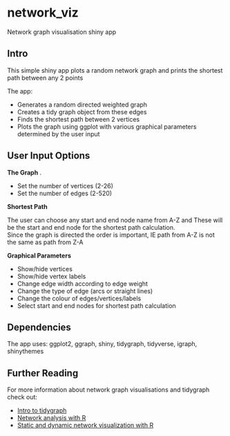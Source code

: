# network_viz

Network graph visualisation shiny app 

## Intro

This  simple shiny app plots a random network graph and prints the shortest path between any 2 points

The app:   

* Generates a random directed weighted graph    
* Creates a tidy graph object from these edges    
* Finds the shortest path between 2 vertices
* Plots the graph using ggplot with various graphical parameters determined by the user input

## User Input Options

**The Graph** .  
* Set the number of vertices (2-26)
* Set the number of edges (2-520)

**Shortest Path**

The user can choose any start and end node name from A-Z and These will be the start and end node for the shortest path calculation.   
Since the graph is directed the order is important, IE path from A-Z is not the same as path from Z-A

**Graphical Parameters**

* Show/hide vertices
* Show/hide vertex labels
* Change edge width according to edge weight 
* Change the type of edge (arcs or straight lines)
* Change the colour of edges/vertices/labels
* Select start and end nodes for shortest path calculation

## Dependencies

The app uses: ggplot2, ggraph, shiny, tidygraph, tidyverse, igraph, shinythemes

## Further Reading

For more information about network graph visualisations and tidygraph check out:

* [Intro to tidygraph](https://www.data-imaginist.com/2017/introducing-tidygraph/)   
* [Network analysis with R](https://www.jessesadler.com/post/network-analysis-with-r/)   
* [Static and dynamic network visualization with R](http://kateto.net/network-visualization)   



